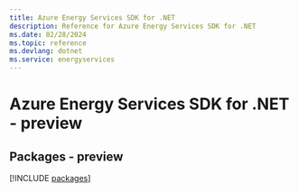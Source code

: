 ```yaml
---
title: Azure Energy Services SDK for .NET
description: Reference for Azure Energy Services SDK for .NET
ms.date: 02/28/2024
ms.topic: reference
ms.devlang: dotnet
ms.service: energyservices
---
```

# Azure Energy Services SDK for .NET - preview
## Packages - preview
[!INCLUDE [packages](energy-services-index.md)]